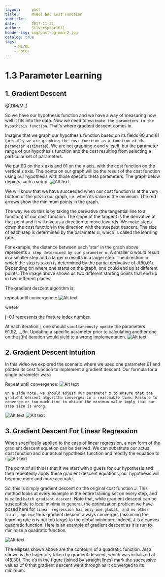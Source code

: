 ```yaml
---
layout:     post
title:      Model and Cost Function
subtitle:   
date:       2017-11-27
author:     SilverSpear1031
header-img: img/post-bg-mma-2.jpg
catalog: true
tags:
    - ML/DL
    - notes
---
```


# 1.3 Parameter Learning

## 1. Gradient Descent

@(DM/ML)

So we have our hypothesis function and we have a way of measuring how well it fits into the data. Now we need to `estimate the parameters in the hypothesis function`. That's where gradient descent comes in.

Imagine that we graph our hypothesis function based on its fields θ0 and θ1 (`actually we are graphing the cost function as a function of the parameter estimates`). We are not graphing x and y itself, but the parameter range of our hypothesis function and the cost resulting from selecting a particular set of parameters.

We put θ0 on the x axis and θ1 on the y axis, with the cost function on the vertical z axis. The points on our graph will be the result of the cost function using our hypothesis with those specific theta parameters. The graph below depicts such a setup.
![Alt text](http://i2.bvimg.com/620631/fc31ecf8154033f8.png)

We will know that we have succeeded when our cost function is at the very bottom of the pits in our graph, i.e. when its value is the minimum. The red arrows show the minimum points in the graph.

The way we do this is by taking the derivative (the tangential line to a function) of our cost function. The slope of the tangent is the derivative at that point and it will give us a direction to move towards. We make steps down the cost function in the direction with the steepest descent. The size of each step is determined by the parameter α, which is called the learning rate.

For example, the distance between each 'star' in the graph above represents `a step determined by our parameter α`. A smaller α would result in a smaller step and a larger α results in a larger step. The direction in which the step is taken is determined by the partial derivative of J(θ0,θ1). Depending on where one starts on the graph, one could end up at different points. The image above shows us two different starting points that end up in two different places.

The gradient descent algorithm is:

repeat until convergence:
![Alt text](http://i2.bvimg.com/620631/0eea76b24a88160b.png)

where

j=0,1 represents the feature index number.

At each iteration j, one should `simultaneously update` the parameters θ1,θ2,...,θn. Updating a specific parameter prior to calculating another one on the j(th) iteration would yield to a wrong implementation.
![Alt text](http://i2.bvimg.com/620631/f2f51eaba674911d.png)

## 2. Gradient Descent Intuition

In this video we explored the scenario where we used one parameter θ1 and plotted its cost function to implement a gradient descent. Our formula for a single parameter was :

Repeat until convergence:
![Alt text](http://i2.bvimg.com/620631/bb3d1b60de4d32f7.png)

`On a side note, we should adjust our parameter α to ensure that the gradient descent algorithm converges in a reasonable time. Failure to converge or too much time to obtain the minimum value imply that our step size is wrong.`

![Alt text](http://i2.bvimg.com/620631/a423c45fb19837ac.png)
![Alt text](http://i2.bvimg.com/620631/2c2a154272c89f11.png)


## 3. Gradient Descent For Linear Regression
When specifically applied to the case of linear regression, a new form of the gradient descent equation can be derived. We can substitute our actual cost function and our actual hypothesis function and modify the equation to :
![Alt text](http://i2.bvimg.com/620631/1676058b2aeb0c6a.png)

The point of all this is that if we start with a guess for our hypothesis and then repeatedly apply these gradient descent equations, our hypothesis will become more and more accurate.

So, this is simply gradient descent on the original cost function J. This method looks at every example in the entire training set on every step, and is called `batch gradient descent`. Note that, while gradient descent can be susceptible to local minima in general, the optimization problem we have posed here for `linear regression has only one global, and no other local, optima`; thus gradient descent always converges (assuming the learning rate α is not too large) to the global minimum. Indeed, J is a convex quadratic function. Here is an example of gradient descent as it is run to minimize a quadratic function.

![Alt text](http://i2.bvimg.com/620631/1cf8d6f882f6755d.png)

The ellipses shown above are the contours of a quadratic function. Also shown is the trajectory taken by gradient descent, which was initialized at (48,30). The x’s in the figure (joined by straight lines) mark the successive values of θ that gradient descent went through as it converged to its minimum.
